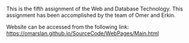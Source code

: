 This is the fifth assignment of the Web and Database Technology. This assignment has been accomplished by the team of Omer and Erkin.

Website can be accessed from the following link: https://omarslan.github.io/SourceCode/WebPages/Main.html